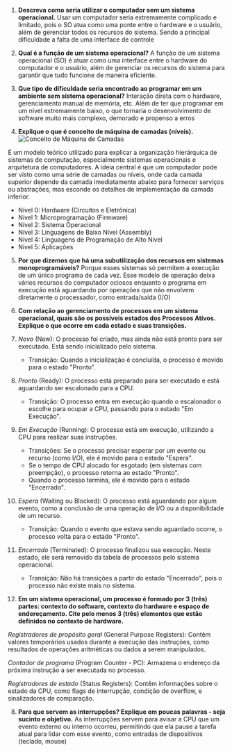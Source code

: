 1. **Descreva como seria utilizar o computador sem um sistema operacional.**
Usar um computador seria extremamente complicado e limitado, pois o SO atua como uma ponte entre o hardware e o usuário, além de gerenciar todos os recursos do sistema. Sendo a principal dificuldade a falta de uma interface de controle

2. **Qual é a função de um sistema operacional?**
A função de um sistema operacional (SO) é atuar como uma interface entre o hardware do computador e o usuário, além de gerenciar os recursos do sistema para garantir que tudo funcione de maneira eficiente.

3. **Que tipo de dificuldade seria encontrado ao programar em um ambiente sem sistema operacional?**
Interação direta com o hardware, gerenciamento manual de memória, etc. Além de ter que programar em um nível extremamente baixo, o que tornaria o desenvolvimento de software muito mais complexo, demorado e propenso a erros

4. **Explique o que é conceito de máquina de camadas (níveis).**
![Conceito de Máquina de Camadas](maquina_camadas.png)

É um modelo teórico utilizado para explicar a organização hierárquica de sistemas de computação, especialmente sistemas operacionais e arquitetura de computadores. A ideia central é que um computador pode ser visto como uma série de camadas ou níveis, onde cada camada superior depende da camada imediatamente abaixo para fornecer serviços ou abstrações, mas esconde os detalhes de implementação da camada inferior.

- Nível 0: Hardware (Circuitos e Eletrônica)
- Nível 1: Microprogramação (Firmware)
- Nível 2: Sistema Operacional
- Nível 3: Linguagens de Baixo Nível (Assembly)
- Nível 4: Linguagens de Programação de Alto Nível
- Nível 5: Aplicações

5. **Por que dizemos que há uma subutilização dos recursos em sistemas monoprogramáveis?**
Porque esses sistemas só permitem a execução de um único programa de cada vez. Esse modelo de operação deixa vários recursos do computador ociosos enquanto o programa em execução está aguardando por operações que não envolvem diretamente o processador, como entrada/saída (I/O)

6. **Com relação ao gerenciamento de processos em um sistema operacional, quais são os possíveis estados dos Processos Ativos. Explique o que ocorre em cada estado e suas transições.**

1. _Novo_ (New): O processo foi criado, mas ainda não está pronto para ser executado. Está sendo inicializado pelo sistema.
	- Transição: Quando a inicialização é concluída, o processo é movido para o estado "Pronto".
2. _Pronto_ (Ready): O processo está preparado para ser executado e está aguardando ser escalonado para a CPU.
	- Transição: O processo entra em execução quando o escalonador o escolhe para ocupar a CPU, passando para o estado "Em Execução".
3. _Em Execução_ (Running): O processo está em execução, utilizando a CPU para realizar suas instruções.
	-  Transições: Se o processo precisar esperar por um evento ou recurso (como I/O), ele é movido para o estado "Espera".
	- Se o tempo de CPU alocado for esgotado (em sistemas com preempção), o processo retorna ao estado "Pronto".
	- Quando o processo termina, ele é movido para o estado "Encerrado".
4. _Espera_ (Waiting ou Blocked): O processo está aguardando por algum evento, como a conclusão de uma operação de I/O ou a disponibilidade de um recurso.
	- Transição: Quando o evento que estava sendo aguardado ocorre, o processo volta para o estado "Pronto".
5. _Encerrado_ (Terminated): O processo finalizou sua execução. Neste estado, ele será removido da tabela de processos pelo sistema operacional.
	- Transição: Não há transições a partir do estado "Encerrado", pois o processo não existe mais no sistema.
 
7. **Em um sistema operacional, um processo é formado por 3 (três) partes: contexto do software, contexto do hardware e espaço de endereçamento. Cite pelo menos 3 (três) elementos que estão definidos no contexto de hardware.**

_Registradores de propósito geral_ (General Purpose Registers): Contêm valores temporários usados durante a execução das instruções, como resultados de operações aritméticas ou dados a serem manipulados.

_Contador de programa_ (Program Counter - PC): Armazena o endereço da próxima instrução a ser executada no processo.

_Registradores de estado_ (Status Registers): Contêm informações sobre o estado da CPU, como flags de interrupção, condição de overflow, e sinalizadores de comparação.

8. **Para que servem as interrupções? Explique em poucas palavras - seja sucinto e objetivo.**
As interrupções servem para avisar a CPU que um evento externo ou interno ocorreu, permitindo que ela pause a tarefa atual para lidar com esse evento, como entradas de dispositivos (teclado, mouse)